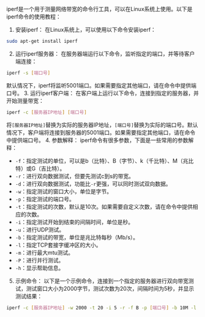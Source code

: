 iperf是一个用于测量网络带宽的命令行工具，可以在Linux系统上使用。以下是iperf命令的使用教程：

1. 安装iperf：
在Linux系统上，可以使用以下命令安装iperf：


```bash
sudo apt-get install iperf
```
2. 运行iperf服务器：
在服务器端运行以下命令，监听指定的端口，并等待客户端连接：


```bash
iperf -s [端口号]
```
默认情况下，iperf将监听5001端口。如果需要指定其他端口，请在命令中提供端口号。
3. 运行iperf客户端：
在客户端上运行以下命令，连接到指定的服务器，并开始测量带宽：


```bash
iperf -c [服务器IP地址] [端口号]
```
将`[服务器IP地址]`替换为实际的服务器IP地址，`[端口号]`替换为实际的端口号。默认情况下，客户端将连接到服务器的5001端口。如果需要指定其他端口，请在命令中提供端口号。
4. 参数解释：
iperf命令有很多参数，下面是一些常用的参数解释：
* `-f`：指定测试的单位，可以是b（比特）、B（字节）、k（千比特）、M（兆比特）或G（吉比特）。
* `-r`：进行双向数据测试，但要先测试c到s的带宽。
* `-d`：进行双向数据测试，功能比`-r`更强，可以同时测试双向数据。
* `-w`：指定测试的窗口大小，单位是字节。
* `-p`：指定测试的端口号。
* `-t`：指定测试的次数，默认是10次。如果需要自定义次数，请在命令中提供相应的次数。
* `-i`：指定测试开始到结束的间隔时间，单位是秒。
* `-u`：进行UDP测试。
* `-b`：指定测试的带宽，单位是兆比特每秒（Mb/s）。
* `-l`：指定TCP套接字缓冲区的大小。
* `-m`：进行最大mtu测试。
* `-P`：进行并行测试。
* `-h`：显示帮助信息。
5. 示例命令：
以下是一个示例命令，连接到一个指定的服务器进行双向带宽测试，测试窗口大小为2000字节，测试次数为20次，间隔时间为5秒，并显示测试结果：


```bash
iperf -c [服务器IP地址] -w 2000 -t 20 -i 5 -r -f B -p [端口号] -b 10M -l 1024 -u -P 20 -h [帮助信息]
```
